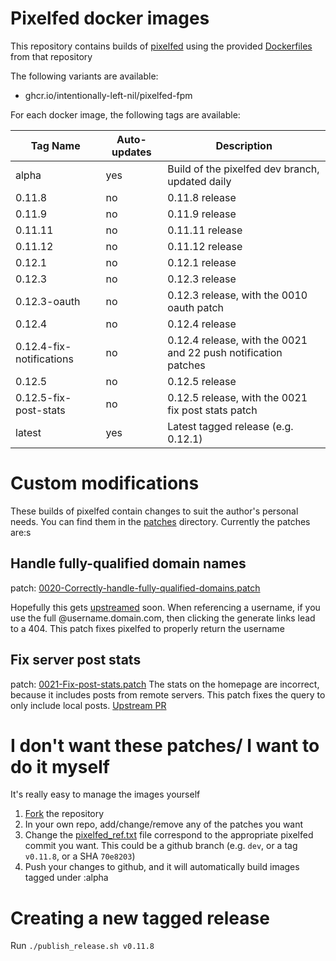# Pixelfed docker images

This repository contains builds of [pixelfed](https://github.com/pixelfed/pixelfed) using the provided [Dockerfiles](https://github.com/pixelfed/pixelfed/tree/dev/contrib/docker) from that repository

The following variants are available:

- ghcr.io/intentionally-left-nil/pixelfed-fpm

For each docker image, the following tags are available:

| Tag Name                 | Auto-updates | Description                                                    |
| ------------------------ | ------------ | -------------------------------------------------------------- |
| alpha                    | yes          | Build of the pixelfed dev branch, updated daily                |
| 0.11.8                   | no           | 0.11.8 release                                                 |
| 0.11.9                   | no           | 0.11.9 release                                                 |
| 0.11.11                  | no           | 0.11.11 release                                                |
| 0.11.12                  | no           | 0.11.12 release                                                |
| 0.12.1                   | no           | 0.12.1 release                                                 |
| 0.12.3                   | no           | 0.12.3 release                                                 |
| 0.12.3-oauth             | no           | 0.12.3 release, with the 0010 oauth patch                      |
| 0.12.4                   | no           | 0.12.4 release                                                 |
| 0.12.4-fix-notifications | no           | 0.12.4 release, with the 0021 and 22 push notification patches |
| 0.12.5                   | no           | 0.12.5 release                                                 |
| 0.12.5-fix-post-stats    | no           | 0.12.5 release, with the 0021 fix post stats patch             |
| latest                   | yes          | Latest tagged release (e.g. 0.12.1)                            |

# Custom modifications

These builds of pixelfed contain changes to suit the author's personal needs. You can find them in the [patches](./patches/) directory. Currently the patches are:s

## Handle fully-qualified domain names

patch: [0020-Correctly-handle-fully-qualified-domains.patch](./patches/0020-Correctly-handle-fully-qualified-domains.patch)

Hopefully this gets [upstreamed](https://github.com/pixelfed/pixelfed/pull/4617) soon. When referencing a username, if you use the full @username.domain.com, then clicking the generate links lead to a 404. This patch fixes pixelfed to properly return the username

## Fix server post stats

patch: [0021-Fix-post-stats.patch](./patches/0021-Fix-post-stats.patch)
The stats on the homepage are incorrect, because it includes posts from remote servers. This patch fixes the query to only include local posts.
[Upstream PR](https://github.com/pixelfed/pixelfed/pull/5902)

# I don't want these patches/ I want to do it myself

It's really easy to manage the images yourself

1. [Fork](https://github.com/intentionally-left-nil/pixelfed/fork) the repository
1. In your own repo, add/change/remove any of the patches you want
1. Change the [pixelfed_ref.txt](./pixelfed_ref.txt) file correspond to the appropriate pixelfed commit you want. This could be a github branch (e.g. `dev`, or a tag `v0.11.8`, or a SHA `70e8203`)
1. Push your changes to github, and it will automatically build images tagged under :alpha

# Creating a new tagged release

Run `./publish_release.sh v0.11.8`
